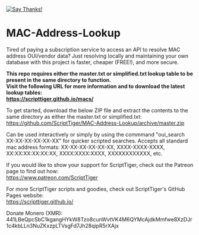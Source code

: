 [![Say Thanks!](https://img.shields.io/badge/Say%20Thanks-!-1EAEDB.svg)](https://saythanks.io/to/ScriptTiger)

# MAC-Address-Lookup
Tired of paying a subscription service to access an API to resolve MAC address OUI/vendor data? Just resolving locally and maintaining your own database with this project is faster, cheaper (FREE!), and more secure.

**This repo requires either the master.txt or simplified.txt lookup table to be present in the same directory to function.  
Visit the following URL for more information and to download the latest lookup tables:  
https://scripttiger.github.io/macs/**

To get started, download the below ZIP file and extract the contents to the same directory as either the master.txt or simplified.txt:  
https://github.com/ScriptTiger/MAC-Address-Lookup/archive/master.zip

Can be used interactively or simply by using the commmand "oui_search XX-XX-XX-XX-XX-XX" for quicker scripted searches. Accepts all standard mac address formats: XX-XX-XX-XX-XX-XX, XXXX-XXXX-XXXX, XX:XX:XX:XX:XX:XX, XXXX:XXXX:XXXX, XXXXXXXXXXXX, etc.

If you would like to show your support for ScriptTiger, check out the Patreon page to find out how:  
https://www.patreon.com/ScriptTiger

For more ScriptTiger scripts and goodies, check out ScriptTiger's GitHub Pages website:  
https://scripttiger.github.io/

Donate Monero (XMR): 441LBeQpcSbC1kgangHYkW8Tzo8cunWvtVK4M6QYMcAjdkMmfwe8XzDJr1c4kbLLn3NuZKxzpLTVsgFd7Jh28qipR5rXAjx
